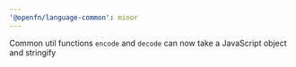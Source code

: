 ```yaml
---
'@openfn/language-common': minor
---
```


Common util functions `encode` and `decode` can now take a JavaScript object and
stringify
